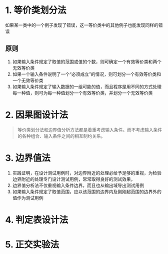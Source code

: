 # 1. 等价类划分法
如果某一类中的一个例子发现了错误，这一等价类中的其他例子也能发现同样的错误

## 原则
1. 如果输入条件规定了取值的范围或值的个数，则可确定一个有效等价类和两个无效等价类
2. 如果一个输入条件说明了一个“必须成立”的情况，则可划分一个有效等价类和一个无效等价类
3. 如果输入条件规定了输入数据的一组可能的值，而且程序是用不同的方式处理每一种值，则可为每一种值划分一个有效等价类，并划分一个无效等价类
# 2. 因果图设计法
> 等价类划分法和边界值分析方法都是着重考虑输入条件。而不考虑输入条件的各种组合、输入条件之间的相互制约关系。


# 3. 边界值法

1. 实践证明，在设计测试用例时，对边界附近的处理必给予足够的重视，为检验边界附近的处理专门设计测试用例，常常取得良好的测试效果，
2. 边界值分析法不仅重视输入条件边界，而且也从输出域导出测试用例
3. 如果输入条件规定了取值范围，应以该范围的边界内及刚刚超范围的边界外的值作为测试用例
# 4. 判定表设计法

# 5. 正交实验法